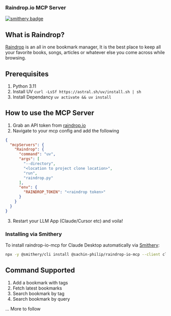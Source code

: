 ### Raindrop.io MCP Server
[![smithery badge](https://smithery.ai/badge/@sachin-philip/raindrop-io-mcp)](https://smithery.ai/server/@sachin-philip/raindrop-io-mcp)

## What is Raindrop?

[Raindrop](https://raindrop.io/) is an all in one bookmark manager, It is the best place to keep all your favorite books, songs, articles or whatever else you come across while browsing.

## Prerequisites

1. Python 3.11
2. Install UV `curl -LsSf https://astral.sh/uv/install.sh | sh`
3. Install Dependancy `uv activate && uv install`

## How to use the MCP Server

1. Grab an API token from [raindrop.io](https://developer.raindrop.io/v1/authentication/token)
2. Navigate to your mcp config and add the following

```json
{
  "mcpServers": {
    "Raindrop": {
      "command": "uv",
      "args": [
        "--directory",
        "<location to project clone location>",
        "run",
        "raindrop.py"
      ],
      "env": {
        "RAINDROP_TOKEN": "<raindrop token>"
      }
    }
  }
}
```

3. Restart your LLM App (Claude/Cursor etc) and voila!

### Installing via Smithery

To install raindrop-io-mcp for Claude Desktop automatically via [Smithery](https://smithery.ai/server/@sachin-philip/raindrop-io-mcp):

```bash
npx -y @smithery/cli install @sachin-philip/raindrop-io-mcp --client claude
```

## Command Supported

1. Add a bookmark with tags
2. Fetch latest bookmarks
3. Search bookmark by tag
4. Search bookmark by query

... More to follow

